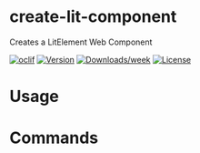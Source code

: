create-lit-component
====================

Creates a LitElement Web Component

[![oclif](https://img.shields.io/badge/cli-oclif-brightgreen.svg)](https://oclif.io)
[![Version](https://img.shields.io/npm/v/create-lit-component.svg)](https://npmjs.org/package/create-lit-component)
[![Downloads/week](https://img.shields.io/npm/dw/create-lit-component.svg)](https://npmjs.org/package/create-lit-component)
[![License](https://img.shields.io/npm/l/create-lit-component.svg)](https://github.com/kcmr/create-lit-component/blob/master/package.json)

<!-- toc -->
# Usage
<!-- usage -->
# Commands
<!-- commands -->
